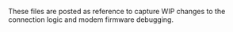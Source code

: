 These files are posted as reference to capture WIP changes to the connection logic and modem firmware debugging.